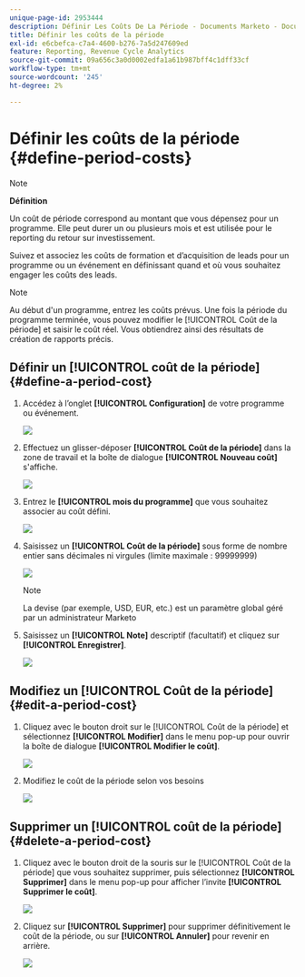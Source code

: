 ```yaml
---
unique-page-id: 2953444
description: Définir Les Coûts De La Période - Documents Marketo - Documentation Du Produit
title: Définir les coûts de la période
exl-id: e6cbefca-c7a4-4600-b276-7a5d247609ed
feature: Reporting, Revenue Cycle Analytics
source-git-commit: 09a656c3a0d0002edfa1a61b987bff4c1dff33cf
workflow-type: tm+mt
source-wordcount: '245'
ht-degree: 2%

---
```


# Définir les coûts de la période {#define-period-costs}

>[!NOTE]
>
>**Définition**
>
>Un coût de période correspond au montant que vous dépensez pour un programme. Elle peut durer un ou plusieurs mois et est utilisée pour le reporting du retour sur investissement.

Suivez et associez les coûts de formation et d’acquisition de leads pour un programme ou un événement en définissant quand et où vous souhaitez engager les coûts des leads.

>[!NOTE]
>
>Au début d&#39;un programme, entrez les coûts prévus. Une fois la période du programme terminée, vous pouvez modifier le [!UICONTROL Coût de la période] et saisir le coût réel. Vous obtiendrez ainsi des résultats de création de rapports précis.

## Définir un [!UICONTROL coût de la période] {#define-a-period-cost}

1. Accédez à l’onglet **[!UICONTROL Configuration]** de votre programme ou événement.

   ![](assets/image2015-4-24-11-3a13-3a27.png)

1. Effectuez un glisser-déposer **[!UICONTROL Coût de la période]** dans la zone de travail et la boîte de dialogue **[!UICONTROL Nouveau coût]** s&#39;affiche.

   ![](assets/image2015-4-24-16-3a31-3a15.png)

1. Entrez le **[!UICONTROL mois du programme]** que vous souhaitez associer au coût défini.

   ![](assets/image2015-4-24-16-3a11-3a30.png)

1. Saisissez un **[!UICONTROL Coût de la période]** sous forme de nombre entier sans décimales ni virgules (limite maximale : 99999999)

   ![](assets/image2015-4-24-16-3a10-3a24.png)

   >[!NOTE]
   >
   >La devise (par exemple, USD, EUR, etc.) est un paramètre global géré par un administrateur Marketo

1. Saisissez un **[!UICONTROL Note]** descriptif (facultatif) et cliquez sur **[!UICONTROL Enregistrer]**.

   ![](assets/image2015-4-24-16-3a21-3a16.png)

## Modifiez un [!UICONTROL Coût de la période] {#edit-a-period-cost}

1. Cliquez avec le bouton droit sur le [!UICONTROL Coût de la période] et sélectionnez **[!UICONTROL Modifier]** dans le menu pop-up pour ouvrir la boîte de dialogue **[!UICONTROL Modifier le coût]**.

   ![](assets/image2015-4-24-16-3a26-3a29.png)

1. Modifiez le coût de la période selon vos besoins

   ![](assets/image2015-4-24-16-3a27-3a38.png)

## Supprimer un [!UICONTROL coût de la période] {#delete-a-period-cost}

1. Cliquez avec le bouton droit de la souris sur le [!UICONTROL Coût de la période] que vous souhaitez supprimer, puis sélectionnez **[!UICONTROL Supprimer]** dans le menu pop-up pour afficher l’invite **[!UICONTROL Supprimer le coût]**.

   ![](assets/image2015-4-24-16-3a33-3a32.png)

1. Cliquez sur **[!UICONTROL Supprimer]** pour supprimer définitivement le coût de la période, ou sur **[!UICONTROL Annuler]** pour revenir en arrière.

   ![](assets/image2015-4-24-16-3a34-3a38.png)
